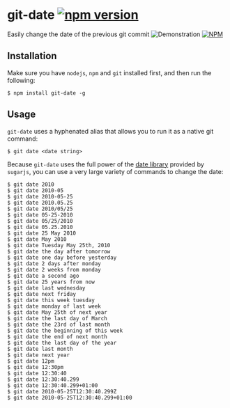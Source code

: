 # git-date [![npm version](https://badge.fury.io/js/git-date.svg)](https://badge.fury.io/js/git-date)
Easily change the date of the previous git commit
![Demonstration](https://i.imgur.com/gLz7gFC.png)
[![NPM](https://nodei.co/npm/git-date.png?downloads=true&downloadRank=true&stars=true)](https://nodei.co/npm/git-date/)

## Installation
Make sure you have `nodejs`, `npm` and `git` installed first, and then run the following:

```console
$ npm install git-date -g
```

## Usage
`git-date` uses a hyphenated alias that allows you to run it as a native git command:

```console
$ git date <date string>
```

Because `git-date` uses the full power of the [date library](https://sugarjs.com/docs/#/DateParsing) provided by `sugarjs`, you can use a very large variety of commands to change the date:

```console
$ git date 2010
$ git date 2010-05
$ git date 2010-05-25
$ git date 2010.05.25
$ git date 2010/05/25
$ git date 05-25-2010
$ git date 05/25/2010
$ git date 05.25.2010
$ git date 25 May 2010
$ git date May 2010
$ git date Tuesday May 25th, 2010
$ git date the day after tomorrow
$ git date one day before yesterday
$ git date 2 days after monday
$ git date 2 weeks from monday
$ git date a second ago
$ git date 25 years from now
$ git date last wednesday
$ git date next friday
$ git date this week tuesday
$ git date monday of last week
$ git date May 25th of next year
$ git date the last day of March
$ git date the 23rd of last month
$ git date the beginning of this week
$ git date the end of next month
$ git date the last day of the year
$ git date last month
$ git date next year
$ git date 12pm
$ git date 12:30pm
$ git date 12:30:40
$ git date 12:30:40.299
$ git date 12:30:40.299+01:00
$ git date 2010-05-25T12:30:40.299Z
$ git date 2010-05-25T12:30:40.299+01:00
```
